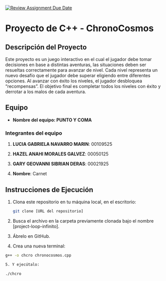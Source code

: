 [![Review Assignment Due Date](https://classroom.github.com/assets/deadline-readme-button-22041afd0340ce965d47ae6ef1cefeee28c7c493a6346c4f15d667ab976d596c.svg)](https://classroom.github.com/a/mi1WNrHU)
# Proyecto de C++ - ChronoCosmos

## Descripción del Proyecto

Este proyecto es un juego interactivo en el cual el jugador debe tomar decisiones en base a distintas aventuras, las situaciones deben ser resueltas correctamente para avanzar de nivel. Cada nivel representa un nuevo desafío que el jugador debe superar eligiendo entre diferentes opciones. Al avanzar con éxito los niveles, el jugador desbloquea “recompensas”. El objetivo final es completar todos los niveles con éxito y derrotar a los malos de cada aventura.

## Equipo

- **Nombre del equipo: PUNTO Y COMA** 

### Integrantes del equipo

1. **LUCIA GABRIELA NAVARRO MARIN**: 00109525

2. **HAZEL ANAHI MORALES GALVEZ**: 00050125
   
3. **GARY GEOVANNI SIBRIAN DERAS**: 00021925

4. **Nombre**: Carnet


## Instrucciones de Ejecución

1. Clona este repositorio en tu máquina local, en el escritorio:
   ```bash
   git clone [URL del repositorio]

2. Busca el archivo en la carpeta previamente clonada bajo el nombre [project-loop-infinito].

3. Ábrelo en GitHub.

4. Crea una nueva terminal:
  ```bash
g++ -o chcro chronocosmos.cpp

5. Y ejecútalo:

./chcro